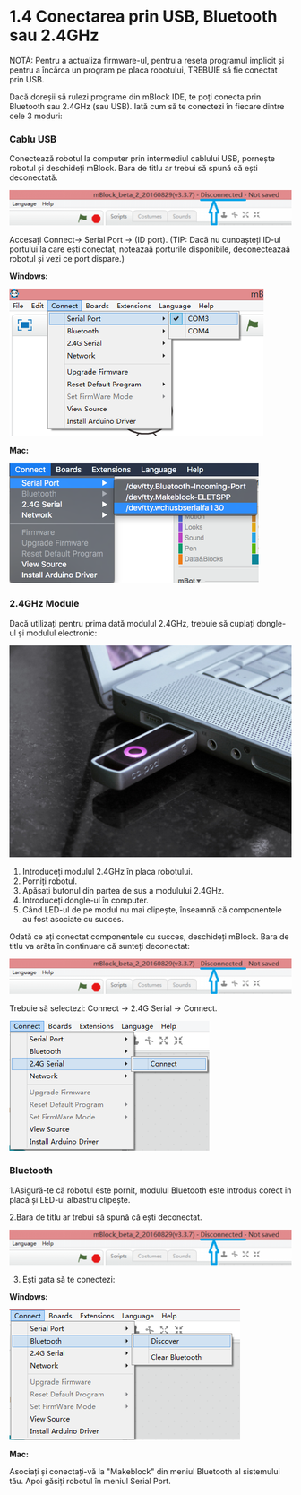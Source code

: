 # 1.4 Conectarea prin USB, Bluetooth sau 2.4GHz

NOTĂ: Pentru a actualiza firmware-ul, pentru a reseta programul implicit și pentru a încărca un program pe placa robotului, TREBUIE să fie conectat prin USB.

Dacă doreșii să rulezi programe din mBlock IDE, te poți conecta prin Bluetooth sau 2.4GHz \(sau USB\). Iată cum să te conectezi în fiecare dintre cele 3 moduri:

### **Cablu USB**

Conectează robotul la computer prin intermediul cablului USB, pornește robotul și deschideți mBlock. Bara de titlu ar trebui să spună că ești deconectată.

![](../../.gitbook/assets/image%20%28106%29.png)

Accesați Connect-&gt; Serial Port -&gt; \(ID port\). \(TIP: Dacă nu cunoașteți ID-ul portului la care ești conectat, noteazaă porturile disponibile, deconecteazaă robotul și vezi ce port dispare.\)

**Windows:**

![](../../.gitbook/assets/image%20%28161%29.png)

**Mac:**

![](../../.gitbook/assets/image%20%28141%29.png)

### 2.4GHz Module

Dacă utilizați pentru prima dată modulul 2.4GHz, trebuie să cuplați dongle-ul și modulul electronic:

![dongle](../../.gitbook/assets/image%20%28145%29.png)

1. Introduceți modulul 2.4GHz în placa robotului. 
2. Porniți robotul. 
3. Apăsați butonul din partea de sus a modulului 2.4GHz. 
4. Introduceți dongle-ul în computer.
5. Când LED-ul de pe modul nu mai clipește, înseamnă că componentele au fost asociate cu succes.

Odată ce ați conectat componentele cu succes, deschideți mBlock. Bara de titlu va arăta în continuare că sunteți deconectat:

![](../../.gitbook/assets/image%20%28117%29.png)

Trebuie să selectezi: Connect -&gt; 2.4G Serial -&gt; Connect.

![](../../.gitbook/assets/image%20%2820%29.png)

### Bluetooth

1.Asigură-te că robotul este pornit, modulul Bluetooth este introdus corect în placă și LED-ul albastru clipește.

 2.Bara de titlu ar trebui să spună că ești deconectat.

![](../../.gitbook/assets/image%20%28148%29.png)

3. Ești gata să te conectezi:

**Windows:**

![](../../.gitbook/assets/image%20%283%29.png)

**Mac:**

Asociați și conectați-vă la "Makeblock" din meniul Bluetooth al sistemului tău. Apoi găsiți robotul în meniul Serial Port.

